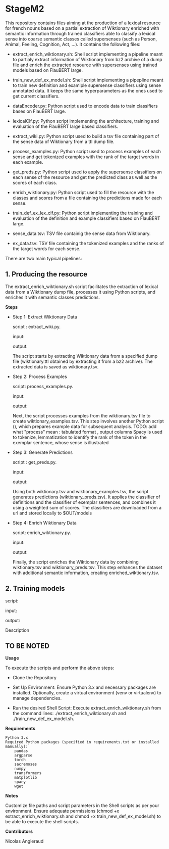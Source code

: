 # StageM2
This repository contains files aiming at the production of a lexical resource for french nouns based on a partial extraction of Wiktionary enriched with semantic information through trained classifiers able to classify a lexical sense into coarse semantic classes called supersenses (such as Person, Animal, Feeling, Cognition, Act, ...). It contains the following files:

- extract_enrich_wiktionary.sh: Shell script implementing a pipeline meant to partialy extract information of Wiktionary from bz2 archive of a dump file and enrich the extracted resource with supersenses using trained models based on FlauBERT large.

- train_new_def_ex_model.sh: Shell script implementing a pipepline meant to train new definition and examlple supersense classifiers using sense annotated data. It keeps the same hyperparameters as the ones used to get current classifiers.

- dataEncoder.py: Python script used to encode data to train classifiers bases on FlauBERT large.

- lexicalClf.py: Python script implementing the architecture, training and evaluation of the FlauBERT large based classifiers.

- extract_wiki.py: Python script used to build a tsv file containing part of the sense data of Wiktionary from a ttl dump file.

- process_examples.py: Python script used to process examples of each sense and get tokenized examples with the rank of the target words in each example.

- get_preds.py: Python script used to apply the supersense classifiers on each sense of the resource and get the predicted class as well as the scores of each class.

- enrich_wiktionary.py: Python script used to fill the resource with the classes and scores from a file containing the predictions made for each sense.

- train_def_ex_lex_clf.py: Python script implementing the training and evaluation of the definition and example classifiers based on FlauBERT large.

- sense_data.tsv: TSV file containig the sense data from Wiktionary.

- ex_data.tsv: TSV file containing the tokenized examples and the ranks of the target words for each sense.



There are two main typical pipelines:

## 1. Producing the resource

The extract_enrich_wiktionary.sh script facilitates the extraction of lexical data from a Wiktionary dump file, processes it using Python scripts, and enriches it with semantic classes predictions.

**Steps**

- Step 1: Extract Wiktionary Data
	
	script : extract_wiki.py. 
	
	input: 
	
	output: 
	
	
	The script starts by extracting Wiktionary data from a specified dump file (wiktionary.ttl obtained by extracting it from a bz2 archive). The extracted data is saved as wiktionary.tsv.
     
- Step 2: Process Examples
	
	script: process_examples.py. 
	
	input: 
	
	output:
	
	
	Next, the script processes examples from the wiktionary.tsv file to create wiktionary_examples.tsv. This step involves another Python script (), which prepares example data for subsequent analysis.
     TODO: add what "process" mean : tabulated format , output columns
     Spacy is used to tokenize, lemmatization to identify the rank of the token in the exemplar sentence, whose sense is illustrated
    
- Step 3: Generate Predictions
	
	script : get_preds.py. 
	
	input: 
	
	output:
	
	
	Using both wiktionary.tsv and wiktionary_examples.tsv, the script generates predictions (wiktionary_preds.tsv). It applies the classifier of definitions and the classifier of exemplar sentences, and combines it using a weighted sum of scores. The classifiers are downloaded from a url and stored locally to $OUT/models
    
- Step 4: Enrich Wiktionary Data
	
	script: enrich_wiktionary.py. 
	
	input:
	
	output:
	
	
	Finally, the script enriches the Wiktionary data by combining wiktionary.tsv and wiktionary_preds.tsv. This step enhances the dataset with additional semantic information, creating enriched_wiktionary.tsv.

## 2. Training models

script:

input:

output:


Description


## TO BE NOTED

**Usage**

To execute the scripts and perform the above steps:

- Clone the Repository

- Set Up Environment: Ensure Python 3.x and necessary packages are installed. Optionally, create a virtual environment (venv or virtualenv) to manage dependencies.

- Run the desired Shell Script: Execute extract_enrich_wiktionary.sh from the command lines: ./extract_enrich_wiktionary.sh and ./train_new_def_ex_model.sh.

**Requirements**

    Python 3.x
    Required Python packages (specified in requirements.txt or installed manually):
        pandas
        argparse
        torch
        sacremoses
        numpy
        transformers
        matplotlib
        spacy
        wget

**Notes**

Customize file paths and script parameters in the Shell scripts as per your environment. Ensure adequate permissions (chmod +x extract_enrich_wiktionary.sh and chmod +x train_new_def_ex_model.sh) to be able to execute the shell scripts.

**Contributors**

Nicolas Angleraud
